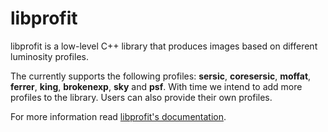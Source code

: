 # libprofit

libprofit is a low-level C++ library that produces images based on different luminosity profiles.

The currently supports the following profiles:
**sersic**, **coresersic**, **moffat**, **ferrer**, **king**, **brokenexp**, **sky** and **psf**.
With time we intend to add more profiles to the library. Users can also provide their own profiles.

For more information read [libprofit's documentation](https://libprofit.readthedocs.io/).
